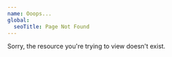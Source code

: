 ```yaml
---
name: Ooops...
global:
  seoTitle: Page Not Found
---
```


Sorry, the resource you're trying to view doesn't exist.